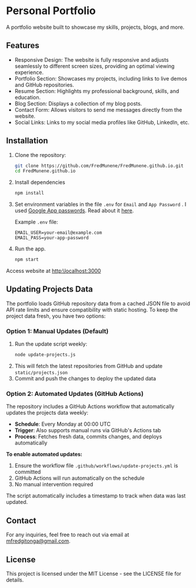 # Personal Portfolio

A portfolio website built to showcase my skills, projects, blogs, and more.

## Features

+ Responsive Design: The website is fully responsive and adjusts seamlessly to different screen sizes, providing an optimal viewing experience.
+ Portfolio Section: Showcases my projects, including links to live demos and GitHub repositories.
+ Resume Section: Highlights my professional background, skills, and education.
+ Blog Section: Displays a collection of my blog posts.
+ Contact Form: Allows visitors to send me messages directly from the website.
+ Social Links: Links to my social media profiles like GitHub, LinkedIn, etc.

## Installation
1. Clone the repository:
    ```bash
    git clone https://github.com/FredMunene/FredMunene.github.io.git
    cd FredMunene.github.io
    ```
2.  Install dependencies
    ```bash
    npm install
    ```
3. Set environment variables in the file `.env` for `Email` and `App Password` . I used [Google App passwords](https://myaccount.google.com/apppasswords). Read about it [here](https://knowledge.workspace.google.com/kb/how-to-create-app-passwords-000009237).
   
    Example `.env` file:
    ```plaintext
    EMAIL_USER=your-email@example.com
    EMAIL_PASS=your-app-password
    ```

5. Run the app.
    ```bash
    npm start
    ```
Access website at [http:\\localhost:3000](http:\\localhost:3000)

## Updating Projects Data

The portfolio loads GitHub repository data from a cached JSON file to avoid API rate limits and ensure compatibility with static hosting. To keep the project data fresh, you have two options:

### Option 1: Manual Updates (Default)
1. Run the update script weekly:
   ```bash
   node update-projects.js
   ```
2. This will fetch the latest repositories from GitHub and update `static/projects.json`
3. Commit and push the changes to deploy the updated data

### Option 2: Automated Updates (GitHub Actions)
The repository includes a GitHub Actions workflow that automatically updates the projects data weekly:

- **Schedule**: Every Monday at 00:00 UTC
- **Trigger**: Also supports manual runs via GitHub's Actions tab
- **Process**: Fetches fresh data, commits changes, and deploys automatically

**To enable automated updates:**
1. Ensure the workflow file `.github/workflows/update-projects.yml` is committed
2. GitHub Actions will run automatically on the schedule
3. No manual intervention required

The script automatically includes a timestamp to track when data was last updated.

## Contact

For any inquiries, feel free to reach out via email at [mfredgitonga@gmail.com](mailto:mfredgitonga@gmail.com).

## License

This project is licensed under the MIT License - see the LICENSE file for details.
